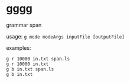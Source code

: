 # gggg
grammar span


usage:
```g mode modeArgs inputFile [outputFile]```

examples:
```
g r 10000 in.txt span.ls
g r 10000 in.txt
g b in.txt span.ls
g b in.txt
```
